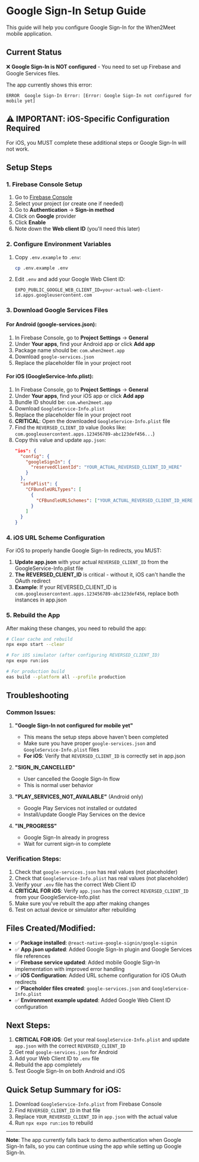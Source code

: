 # Google Sign-In Setup Guide

This guide will help you configure Google Sign-In for the When2Meet mobile application.

## Current Status

❌ **Google Sign-In is NOT configured** - You need to set up Firebase and Google Services files.

The app currently shows this error:
```
ERROR  Google Sign-In Error: [Error: Google Sign-In not configured for mobile yet]
```

## ⚠️ IMPORTANT: iOS-Specific Configuration Required

For iOS, you MUST complete these additional steps or Google Sign-In will not work.

## Setup Steps

### 1. Firebase Console Setup

1. Go to [Firebase Console](https://console.firebase.google.com/)
2. Select your project (or create one if needed)
3. Go to **Authentication** → **Sign-in method**
4. Click on **Google** provider
5. Click **Enable**
6. Note down the **Web client ID** (you'll need this later)

### 2. Configure Environment Variables

1. Copy `.env.example` to `.env`:
   ```bash
   cp .env.example .env
   ```

2. Edit `.env` and add your Google Web Client ID:
   ```
   EXPO_PUBLIC_GOOGLE_WEB_CLIENT_ID=your-actual-web-client-id.apps.googleusercontent.com
   ```

### 3. Download Google Services Files

#### For Android (google-services.json):
1. In Firebase Console, go to **Project Settings** → **General**
2. Under **Your apps**, find your Android app or click **Add app**
3. Package name should be: `com.when2meet.app`
4. Download `google-services.json`
5. Replace the placeholder file in your project root

#### For iOS (GoogleService-Info.plist):
1. In Firebase Console, go to **Project Settings** → **General**
2. Under **Your apps**, find your iOS app or click **Add app**
3. Bundle ID should be: `com.when2meet.app`
4. Download `GoogleService-Info.plist`
5. Replace the placeholder file in your project root
6. **CRITICAL**: Open the downloaded `GoogleService-Info.plist` file
7. Find the `REVERSED_CLIENT_ID` value (looks like: `com.googleusercontent.apps.123456789-abc123def456...`)
8. Copy this value and update `app.json`:
   ```json
   "ios": {
     "config": {
       "googleSignIn": {
         "reservedClientId": "YOUR_ACTUAL_REVERSED_CLIENT_ID_HERE"
       }
     },
     "infoPlist": {
       "CFBundleURLTypes": [
         {
           "CFBundleURLSchemes": ["YOUR_ACTUAL_REVERSED_CLIENT_ID_HERE"]
         }
       ]
     }
   }
   ```

### 4. iOS URL Scheme Configuration

For iOS to properly handle Google Sign-In redirects, you MUST:

1. **Update app.json** with your actual `REVERSED_CLIENT_ID` from the GoogleService-Info.plist file
2. **The REVERSED_CLIENT_ID** is critical - without it, iOS can't handle the OAuth redirect
3. **Example**: If your REVERSED_CLIENT_ID is `com.googleusercontent.apps.123456789-abc123def456`, replace both instances in app.json

### 5. Rebuild the App

After making these changes, you need to rebuild the app:

```bash
# Clear cache and rebuild
npx expo start --clear

# For iOS simulator (after configuring REVERSED_CLIENT_ID)
npx expo run:ios

# For production build
eas build --platform all --profile production
```

## Troubleshooting

### Common Issues:

1. **"Google Sign-In not configured for mobile yet"**
   - This means the setup steps above haven't been completed
   - Make sure you have proper `google-services.json` and `GoogleService-Info.plist` files
   - **For iOS**: Verify that `REVERSED_CLIENT_ID` is correctly set in app.json

2. **"SIGN_IN_CANCELLED"**
   - User cancelled the Google Sign-In flow
   - This is normal user behavior

3. **"PLAY_SERVICES_NOT_AVAILABLE"** (Android only)
   - Google Play Services not installed or outdated
   - Install/update Google Play Services on the device

4. **"IN_PROGRESS"**
   - Google Sign-In already in progress
   - Wait for current sign-in to complete

### Verification Steps:

1. Check that `google-services.json` has real values (not placeholder)
2. Check that `GoogleService-Info.plist` has real values (not placeholder)
3. Verify your `.env` file has the correct Web Client ID
4. **CRITICAL FOR iOS**: Verify `app.json` has the correct `REVERSED_CLIENT_ID` from your GoogleService-Info.plist
5. Make sure you've rebuilt the app after making changes
6. Test on actual device or simulator after rebuilding

## Files Created/Modified:

- ✅ **Package installed**: `@react-native-google-signin/google-signin`
- ✅ **App.json updated**: Added Google Sign-In plugin and Google Services file references
- ✅ **Firebase service updated**: Added mobile Google Sign-In implementation with improved error handling
- ✅ **iOS Configuration**: Added URL scheme configuration for iOS OAuth redirects
- ✅ **Placeholder files created**: `google-services.json` and `GoogleService-Info.plist`
- ✅ **Environment example updated**: Added Google Web Client ID configuration

## Next Steps:

1. **CRITICAL FOR iOS**: Get your real `GoogleService-Info.plist` and update `app.json` with the correct `REVERSED_CLIENT_ID`
2. Get real `google-services.json` for Android
3. Add your Web Client ID to `.env` file
4. Rebuild the app completely
5. Test Google Sign-In on both Android and iOS

## Quick Setup Summary for iOS:

1. Download `GoogleService-Info.plist` from Firebase Console
2. Find `REVERSED_CLIENT_ID` in that file
3. Replace `YOUR_REVERSED_CLIENT_ID` in `app.json` with the actual value
4. Run `npx expo run:ios` to rebuild

---

**Note**: The app currently falls back to demo authentication when Google Sign-In fails, so you can continue using the app while setting up Google Sign-In.
